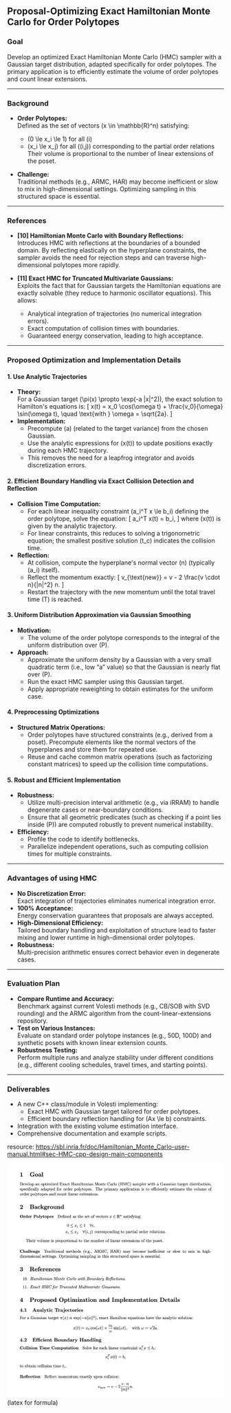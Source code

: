 ## Proposal-Optimizing Exact Hamiltonian Monte Carlo for Order Polytopes

### Goal

Develop an optimized Exact Hamiltonian Monte Carlo (HMC) sampler with a Gaussian target distribution, adapted specifically for order polytopes. The primary application is to efficiently estimate the volume of order polytopes and count linear extensions.

---

### Background

- **Order Polytopes:**  
  Defined as the set of vectors \(x \in \mathbb{R}^n\) satisfying:
  - \(0 \le x_i \le 1\) for all \(i\)
  - \(x_i \le x_j\) for all \((i,j)\) corresponding to the partial order relations  
  Their volume is proportional to the number of linear extensions of the poset.

- **Challenge:**  
  Traditional methods (e.g., ARMC, HAR) may become inefficient or slow to mix in high-dimensional settings. Optimizing sampling in this structured space is essential.

---

### References

- **[10] Hamiltonian Monte Carlo with Boundary Reflections:**  
  Introduces HMC with reflections at the boundaries of a bounded domain. By reflecting elastically on the hyperplane constraints, the sampler avoids the need for rejection steps and can traverse high-dimensional polytopes more rapidly.

- **[11] Exact HMC for Truncated Multivariate Gaussians:**  
  Exploits the fact that for Gaussian targets the Hamiltonian equations are exactly solvable (they reduce to harmonic oscillator equations). This allows:
  - Analytical integration of trajectories (no numerical integration errors).
  - Exact computation of collision times with boundaries.
  - Guaranteed energy conservation, leading to high acceptance.

---

### Proposed Optimization and Implementation Details

#### 1. Use Analytic Trajectories
- **Theory:**  
  For a Gaussian target \(\pi(x) \propto \exp(-a \|x\|^2)\), the exact solution to Hamilton's equations is:
  \[
  x(t) = x_0 \cos(\omega t) + \frac{v_0}{\omega} \sin(\omega t), \quad \text{with } \omega = \sqrt{2a}.
  \]
- **Implementation:**  
  - Precompute \(a\) (related to the target variance) from the chosen Gaussian.
  - Use the analytic expressions for \(x(t)\) to update positions exactly during each HMC trajectory.
  - This removes the need for a leapfrog integrator and avoids discretization errors.

#### 2. Efficient Boundary Handling via Exact Collision Detection and Reflection
- **Collision Time Computation:**  
  - For each linear inequality constraint \(a_i^T x \le b_i\) defining the order polytope, solve the equation:
    \[
    a_i^T x(t) = b_i,
    \]
    where \(x(t)\) is given by the analytic trajectory.
  - For linear constraints, this reduces to solving a trigonometric equation; the smallest positive solution \(t_c\) indicates the collision time.
- **Reflection:**  
  - At collision, compute the hyperplane's normal vector \(n\) (typically \(a_i\) itself).
  - Reflect the momentum exactly:
    \[
    v_{\text{new}} = v - 2 \frac{v \cdot n}{\|n\|^2} n.
    \]
  - Restart the trajectory with the new momentum until the total travel time \(T\) is reached.

#### 3. Uniform Distribution Approximation via Gaussian Smoothing
- **Motivation:**  
  - The volume of the order polytope corresponds to the integral of the uniform distribution over \(P\).
- **Approach:**  
  - Approximate the uniform density by a Gaussian with a very small quadratic term (i.e., low “a” value) so that the Gaussian is nearly flat over \(P\).
  - Run the exact HMC sampler using this Gaussian target.
  - Apply appropriate reweighting to obtain estimates for the uniform case.

#### 4. Preprocessing Optimizations
- **Structured Matrix Operations:**  
  - Order polytopes have structured constraints (e.g., derived from a poset). Precompute elements like the normal vectors of the hyperplanes and store them for repeated use.
  - Reuse and cache common matrix operations (such as factorizing constant matrices) to speed up the collision time computations.

#### 5. Robust and Efficient Implementation
- **Robustness:**  
  - Utilize multi-precision interval arithmetic (e.g., via iRRAM) to handle degenerate cases or near-boundary conditions.
  - Ensure that all geometric predicates (such as checking if a point lies inside \(P\)) are computed robustly to prevent numerical instability.
- **Efficiency:**  
  - Profile the code to identify bottlenecks.
  - Parallelize independent operations, such as computing collision times for multiple constraints.

---

### Advantages of using HMC

- **No Discretization Error:**  
  Exact integration of trajectories eliminates numerical integration error.
- **100% Acceptance:**  
  Energy conservation guarantees that proposals are always accepted.
- **High-Dimensional Efficiency:**  
  Tailored boundary handling and exploitation of structure lead to faster mixing and lower runtime in high-dimensional order polytopes.
- **Robustness:**  
  Multi-precision arithmetic ensures correct behavior even in degenerate cases.

---

### Evaluation Plan

- **Compare Runtime and Accuracy:**  
  Benchmark against current Volesti methods (e.g., CB/SOB with SVD rounding) and the ARMC algorithm from the count-linear-extensions repository.
- **Test on Various Instances:**  
  Evaluate on standard order polytope instances (e.g., 50D, 100D) and synthetic posets with known linear extension counts.
- **Robustness Testing:**  
  Perform multiple runs and analyze stability under different conditions (e.g., different cooling schedules, travel times, and starting points).

---

### Deliverables

- A new C++ class/module in Volesti implementing:
  - Exact HMC with Gaussian target tailored for order polytopes.
  - Efficient boundary reflection handling for \(Ax \le b\) constraints.
- Integration with the existing volume estimation interface.
- Comprehensive documentation and example scripts.

resource: https://sbl.inria.fr/doc/Hamiltonian_Monte_Carlo-user-manual.html#sec-HMC-cpp-design-main-components

![alt text](image.png) (latex for formula)